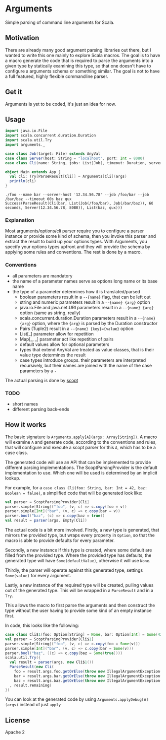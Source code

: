 Arguments
=========

Simple parsing of command line arguments for Scala.

## Motivation

There are already many good argument parsing libraries out there,
but I wanted to write this one mainly to explore Scala macros.
The goal is to have a macro generate the code that is required to
parse the arguments into a given type by statically examining this type,
so that one doesn't have to configure a arguments schema or something similar.
The goal is not to have a full featured, highly flexible commandline parser.


## Get it

Arguments is yet to be coded, it's just an idea for now.

## Usage

```scala
import java.io.File
import scala.concurrent.duration.Duration
import scala.util.Try
import arguments._

case class Job(target: File) extends AnyVal
case class Server(host: String = "localhost", port: Int = 8080)
case class Cli(name: String, jobs: List[Job], timeout: Duration, server: Server)

object Main extends App {
  val cli: Try[ParseResult[Cli]] = Arguments[Cli](args)
  println(cli)
}
```


```
./foo --name bar --server-host '12.34.56.78' --job /foo/bar --job /bar/baz --timeout 60s baz qux
Success(ParseResult(Cli(bar, List(Job(/foo/bar), Job(/bar/baz)), 60 seconds, Server(12.34.56.78, 8080)), List(baz, qux)))
```

### Explanation

Most arguments/options/cli parser require you to configure a parser instance or provide some kind of schema,
then you invoke this parser and extract the result to build up your options types.
With Arguments, you specify your options types upfront and they will provide the schema
by applying some rules and conventions. The rest is done by a macro.

### Conventions

- all parameters are mandatory
- the name of a parameter names serve as options long name or its base name
- the type of a parameter determines how it is translated/parsed
  - boolean parameters result in a `--{name}` flag, that can be left out
  - string and numeric parameters result in a `--{name} {arg}` option
  - java.io.File and java.net.URI parameters result in a `--{name} {arg}` option (same as string, really)
  - scala.concurrent.duration.Duration parameters result in a `--{name} {arg}` option, where the `{arg}` is parsed by the Duration constructor
  - Pairs (Tuple2) result in a `--{name} {key}={value}` option
  - List[_] parameter allow for repetition
  - Map[_, _] parameter act like repetition of pairs
  - default values allow for optional parameters
  - types that extend AnyVal are treated as value classes, that is their value type determines the result
  - case types introduce groups. their parameters are interpreted recursively, but their names are joined with the name of the case parameters by a `-`

The actual parsing is done by [scopt](https://github.com/scopt/scopt)

### TODO

- short names
- different parsing back-ends

## How it works

The basic signature is `Arguments.apply[A](args: Array[String])`.
A macro will examine `A` and generate code, according to the conventions and rules,
that will configure and execute a scopt parser for this `A`, which has to be a case class.

The generated code will use an API that can be implemented to provide different parsing implementations.
The ScoptParsingProvider is the default implementation to use. Which one will be used is determined by
an implicit lookup.

For example, for a `case class Cli(foo: String, bar: Int = 42, baz: Boolean = false)`,
a simplified code that will be generated look like:

```scala
val parser = ScoptParsingProvider[Cli]
parser.simple[String]("foo", (v, c) => c.copy(foo = v))
parser.simple[Int]("bar", (v, c) => c.copy(bar = v))
parser.bool("baz", (c) => c.copy(baz = true))
val result = parser(args, Empty[Cli])
```

The actual code is a bit more involved.
Firstly, a new type is generated, that mirrors the provided type, but wraps every property in `Option`,
so that the macro is able to provide defaults for every parameter.

Secondly, a new instance if this type is created, where some default are filled from the provided type.
Where the provided type has defaults, the generated type will have `Some(defaultValue)`, otherwise it will use `None`.

Thirdly, the parser will operate against this generated type, settings `Some(value)` for every argument.

Lastly, a new instance of the required type will be created, pulling values out of the generated type.
This will be wrapped in a `ParseResult` and in a `Try`.

This allows the macro to first parse the arguments and then construct the type without the user
having to provide some kind of an empty instance first.

In code, this looks like the following:

```scala
case class Cli$1(foo: Option[String] = None, bar: Option[Int] = Some(42), baz: Option[Boolean] = Some(false))
val parser = ScoptParsingProvider[Cli$1]
parser.simple[String]("foo", (v, c) => c.copy(foo = Some(v)))
parser.simple[Int]("bar", (v, c) => c.copy(bar = Some(v)))
parser.bool("baz", ((c) => c.copy(baz = Some(true))))
scala.util.Try({
  val result = parser(args, new Cli$1())
  ParseResult(new Cli(
    foo = result.args.foo.getOrElse(throw new IllegalArgumentException("foo is missing")),
    bar = result.args.bar.getOrElse(throw new IllegalArgumentException("bar is missing")),
    baz = result.args.baz.getOrElse(throw new IllegalArgumentException("baz is missing")))
  , result.remaining)
})
```

You can look at the generated code by using `Arguments.applyDebug[A](args)` instead of just `apply`

## License

Apache 2
